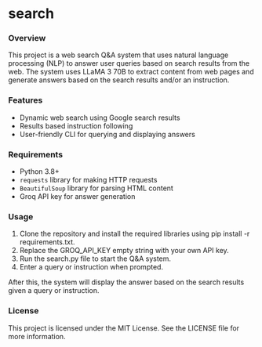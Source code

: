 # search

### Overview
This project is a web search Q&A system that uses natural language processing (NLP) to answer user queries based on search results from the web. The system uses LLaMA 3 70B to extract content from web pages and generate answers based on the search results and/or an instruction.

### Features
- Dynamic web search using Google search results
- Results based instruction following
- User-friendly CLI for querying and displaying answers

### Requirements
- Python 3.8+
- `requests` library for making HTTP requests
- `BeautifulSoup` library for parsing HTML content
- Groq API key for answer generation

### Usage
1. Clone the repository and install the required libraries using pip install -r requirements.txt.
2. Replace the GROQ_API_KEY empty string with your own API key.
3. Run the search.py file to start the Q&A system.
4. Enter a query or instruction when prompted.

After this, the system will display the answer based on the search results given a query or instruction.

### License
This project is licensed under the MIT License. See the LICENSE file for more information.
